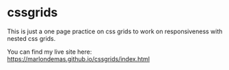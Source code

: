 # cssgrids
This is just a one page practice on css grids to work on responsiveness with nested css grids.

You can find my live site here: https://marlondemas.github.io/cssgrids/index.html